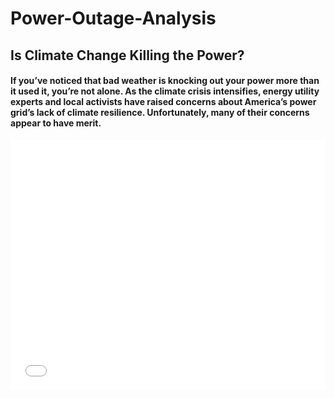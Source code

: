 # Power-Outage-Analysis
## Is Climate Change Killing the Power?
#### If you’ve noticed that bad weather is knocking out your power more than it used it, you’re not alone. As the climate crisis intensifies, energy utility experts and local activists have raised concerns about America’s power grid’s lack of climate resilience. Unfortunately, many of their concerns appear to have merit.
<iframe title="Weather Related Outages" aria-label="Interactive line chart" id="datawrapper-chart-pZg3l" src="//datawrapper.dwcdn.net/pZg3l/1/" scrolling="no" frameborder="0" style="width: 0; min-width: 100% !important; border: none;" height="400"></iframe><script type="text/javascript">!function(){"use strict";window.addEventListener("message",(function(e){if(void 0!==e.data["datawrapper-height"]){var t=document.querySelectorAll("iframe");for(var a in e.data["datawrapper-height"])for(var r=0;r<t.length;r++){if(t[r].contentWindow===e.source)t[r].style.height=e.data["datawrapper-height"][a]+"px"}}}))}();</script>
